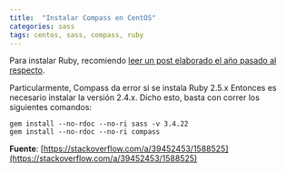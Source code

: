 ```yaml
---
title:  "Instalar Compass en CentOS"
categories: sass
tags: centos, sass, compass, ruby
---
```


Para instalar Ruby, recomiendo [leer un post elaborado el año pasado al respecto](2016-03-17-Actualizar-Ruby2-en-CentOS.md).

Particularmente, Compass da error si se instala Ruby 2.5.x Entonces es necesario
instalar la versión 2.4.x. Dicho esto, basta con correr los siguientes comandos:

```shell
gem install --no-rdoc --no-ri sass -v 3.4.22
gem install --no-rdoc --no-ri compass
```
**Fuente**: [https://stackoverflow.com/a/39452453/1588525](https://stackoverflow.com/a/39452453/1588525)
